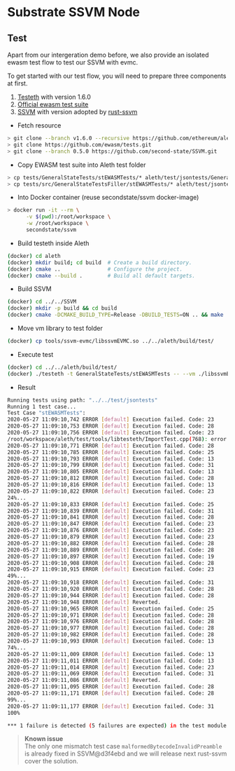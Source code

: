# Substrate SSVM Node


## Test

Apart from our intergeration demo before, we also provide an isolated ewasm test flow to test our SSVM with evmc.

To get started with our test flow, you will need to prepare three components at first.

1. [Testeth](https://github.com/ethereum/aleth.git) with version 1.6.0
2. [Official ewasm test suite](https://github.com/ewasm/tests)
3. [SSVM](https://github.com/second-state/SSVM) with version adopted by [rust-ssvm](https://github.com/second-state/rust-ssvm)

- Fetch resource
```bash
> git clone --branch v1.6.0 --recursive https://github.com/ethereum/aleth.git
> git clone https://github.com/ewasm/tests.git
> git clone --branch 0.5.0 https://github.com/second-state/SSVM.git
```

- Copy EWASM test suite into Aleth test folder
```bash
> cp tests/GeneralStateTests/stEWASMTests/* aleth/test/jsontests/GeneralStateTests/stEWASMTests/.
> cp tests/src/GeneralStateTestsFiller/stEWASMTests/* aleth/test/jsontests/src/GeneralStateTestsFiller/stEWASMTests/.
```

- Into Docker container (reuse secondstate/ssvm docker-image)
```bash
> docker run -it --rm \
      -v $(pwd):/root/workspace \
      -w /root/workspace \
      secondstate/ssvm
```

- Build testeth inside Aleth
```bash
(docker) cd aleth
(docker) mkdir build; cd build  # Create a build directory.
(docker) cmake ..               # Configure the project.
(docker) cmake --build .        # Build all default targets.

```

- Build SSVM
```bash
(docker) cd ../../SSVM
(docker) mkdir -p build && cd build
(docker) cmake -DCMAKE_BUILD_TYPE=Release -DBUILD_TESTS=ON .. && make

```

- Move vm library to test folder
```bash
(docker) cp tools/ssvm-evmc/libssvmEVMC.so ../../aleth/build/test/
```

- Execute test
```bash
(docker) cd ../../aleth/build/test/
(docker) ./testeth -t GeneralStateTests/stEWASMTests -- --vm ./libssvmEVMC.so --singlenet "Byzantium"
```

- Result
```bash
Running tests using path: "../../test/jsontests"
Running 1 test case...
Test Case "stEWASMTests":
2020-05-27 11:09:10,742 ERROR [default] Execution failed. Code: 23
2020-05-27 11:09:10,753 ERROR [default] Execution failed. Code: 28
2020-05-27 11:09:10,756 ERROR [default] Execution failed. Code: 23
/root/workspace/aleth/test/tools/libtesteth/ImportTest.cpp(768): error: in "GeneralStateTests/stEWASMTests": malformedBytecodeInvalidPreamble on Byzantium: Expected another postState hash! expected: 0x57693cf5e000607a5bf3ea9d721358cd9b5cd7f9cd3cbb7c40caf616ed7f5730 actual: 0xc47ac12abb7b3ac7f9333a6a542d5bcdd6958461846bf3f2b98275a88b969cd6 in Byzantium data: 0 gas: 0 val: 0
2020-05-27 11:09:10,771 ERROR [default] Execution failed. Code: 28
2020-05-27 11:09:10,785 ERROR [default] Execution failed. Code: 25
2020-05-27 11:09:10,793 ERROR [default] Execution failed. Code: 13
2020-05-27 11:09:10,799 ERROR [default] Execution failed. Code: 31
2020-05-27 11:09:10,805 ERROR [default] Execution failed. Code: 13
2020-05-27 11:09:10,812 ERROR [default] Execution failed. Code: 28
2020-05-27 11:09:10,816 ERROR [default] Execution failed. Code: 13
2020-05-27 11:09:10,822 ERROR [default] Execution failed. Code: 23
24%...
2020-05-27 11:09:10,833 ERROR [default] Execution failed. Code: 25
2020-05-27 11:09:10,839 ERROR [default] Execution failed. Code: 31
2020-05-27 11:09:10,841 ERROR [default] Execution failed. Code: 28
2020-05-27 11:09:10,847 ERROR [default] Execution failed. Code: 23
2020-05-27 11:09:10,876 ERROR [default] Execution failed. Code: 23
2020-05-27 11:09:10,879 ERROR [default] Execution failed. Code: 23
2020-05-27 11:09:10,882 ERROR [default] Execution failed. Code: 28
2020-05-27 11:09:10,889 ERROR [default] Execution failed. Code: 28
2020-05-27 11:09:10,897 ERROR [default] Execution failed. Code: 19
2020-05-27 11:09:10,908 ERROR [default] Execution failed. Code: 28
2020-05-27 11:09:10,915 ERROR [default] Execution failed. Code: 23
49%...
2020-05-27 11:09:10,918 ERROR [default] Execution failed. Code: 31
2020-05-27 11:09:10,920 ERROR [default] Execution failed. Code: 28
2020-05-27 11:09:10,944 ERROR [default] Execution failed. Code: 28
2020-05-27 11:09:10,948 ERROR [default] Reverted.
2020-05-27 11:09:10,965 ERROR [default] Execution failed. Code: 25
2020-05-27 11:09:10,971 ERROR [default] Execution failed. Code: 28
2020-05-27 11:09:10,976 ERROR [default] Execution failed. Code: 28
2020-05-27 11:09:10,977 ERROR [default] Execution failed. Code: 28
2020-05-27 11:09:10,982 ERROR [default] Execution failed. Code: 28
2020-05-27 11:09:10,993 ERROR [default] Execution failed. Code: 13
74%...
2020-05-27 11:09:11,009 ERROR [default] Execution failed. Code: 13
2020-05-27 11:09:11,011 ERROR [default] Execution failed. Code: 13
2020-05-27 11:09:11,014 ERROR [default] Execution failed. Code: 23
2020-05-27 11:09:11,069 ERROR [default] Execution failed. Code: 31
2020-05-27 11:09:11,086 ERROR [default] Reverted.
2020-05-27 11:09:11,095 ERROR [default] Execution failed. Code: 28
2020-05-27 11:09:11,171 ERROR [default] Execution failed. Code: 28
99%...
2020-05-27 11:09:11,177 ERROR [default] Execution failed. Code: 31
100%

*** 1 failure is detected (5 failures are expected) in the test module "Master Test Suite"
```

> **Known issue**  
The only one mismatch test case `malformedBytecodeInvalidPreamble` is already fixed in SSVM@d3f4ebd and we will release next rust-ssvm cover the solution.

